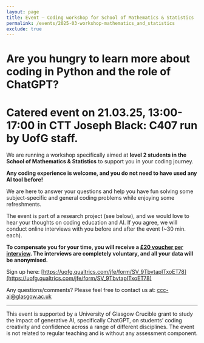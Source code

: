 ```yaml
---
layout: page
title: Event — Coding workshop for School of Mathematics & Statistics 
permalink: /events/2025-03-workshop-mathematics_and_statistics
exclude: true
---
```


# Are you hungry to learn more about coding in Python and the role of ChatGPT?
# Catered event on **21.03.25, 13:00-17:00** in **CTT Joseph Black: C407** run by UofG staff.

We are running a workshop specifically aimed at **level 2 students in the School of Mathematics & Statistics** to support you in your coding journey.

**Any coding experience is welcome, and you do not need to have used any AI tool before!** 

We are here to answer your questions and help you have fun solving some subject-specific and general coding problems while enjoying some refreshments.

The event is part of a research project (see below), and we would love to hear your thoughts on coding education and AI. If you agree, we will conduct online interviews with you before and after the event (~30 min. each). 

**To compensate you for your time, you will receive a <ins>£20 voucher per interview</ins>. The interviews are completely voluntary, and all your data will be anonymised.**

Sign up here: [https://uofg.qualtrics.com/jfe/form/SV_9TbvtapITxoET78](https://uofg.qualtrics.com/jfe/form/SV_9TbvtapITxoET78)

Any questions/comments? Please feel free to contact us at: [ccc-ai@glasgow.ac.uk](mailto:ccc-ai@glasgow.ac.uk)

---

This event is supported by a University of Glasgow Crucible grant to study the impact of generative AI,
specifically ChatGPT, on students’ coding creativity and confidence across a range of different disciplines. The
event is not related to regular teaching and is without any assessment component.
